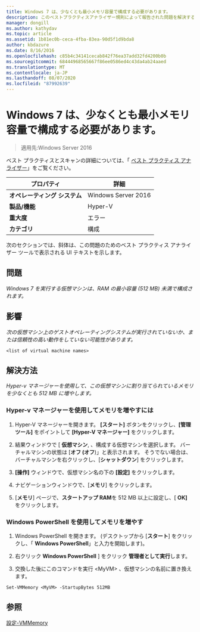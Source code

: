 ```yaml
---
title: Windows 7 は、少なくとも最小メモリ容量で構成する必要があります。
description: このベストプラクティスアナライザー規則によって報告された問題を解決するための手順を示します。 "
manager: dongill
ms.author: kathydav
ms.topic: article
ms.assetid: 1b81ec0b-ceca-4fba-83ea-90d5f1d9bda8
author: kbdazure
ms.date: 8/16/2016
ms.openlocfilehash: c85b4c34141cecab842f76ea37add32fd4200b0b
ms.sourcegitcommit: 68444968565667f86ee0586ed4c43da4ab24aaed
ms.translationtype: MT
ms.contentlocale: ja-JP
ms.lasthandoff: 08/07/2020
ms.locfileid: "87992639"
---
```

# <a name="windows-7-should-be-configured-with-at-least-the-minimum-amount-of-memory"></a>Windows 7 は、少なくとも最小メモリ容量で構成する必要があります。

>適用先:Windows Server 2016

ベスト プラクティスとスキャンの詳細については、「 [ベスト プラクティス アナライザー](https://go.microsoft.com/fwlink/?LinkId=122786)」をご覧ください。

|プロパティ|詳細|
|-|-|
|**オペレーティング システム**|Windows Server 2016|
|**製品/機能**|Hyper-V|
|**重大度**|エラー|
|**カテゴリ**|構成|

次のセクションでは、斜体は、この問題のためのベスト プラクティス アナライザー ツールで表示される UI テキストを示します。

## <a name="issue"></a>問題

*Windows 7 を実行する仮想マシンは、RAM の最小容量 (512 MB) 未満で構成されます。*

## <a name="impact"></a>影響

*次の仮想マシン上のゲストオペレーティングシステムが実行されていないか、または信頼性の高い動作をしていない可能性があります。*
```
<list of virtual machine names>
```
## <a name="resolution"></a>解決方法

*Hyper-v マネージャーを使用して、この仮想マシンに割り当てられているメモリを少なくとも 512 MB に増やします。*

### <a name="to-increase-the-memory-using-hyper-v-manager"></a>Hyper-v マネージャーを使用してメモリを増やすには

1.  Hyper-V マネージャーを開きます。 **[スタート]** ボタンをクリックし、**[管理ツール]** をポイントして **[Hyper-V マネージャー]** をクリックします。

2.  結果ウィンドウで [ **仮想マシン**, 、構成する仮想マシンを選択します。 バーチャルマシンの状態は [**オフ (オフ**)」と表示されます。 そうでない場合は、バーチャルマシンを右クリックし、[**シャットダウン**] をクリックします。

3.  **[操作]** ウィンドウで、仮想マシン名の下の **[設定]** をクリックします。

4.  ナビゲーションウィンドウで、[**メモリ**] をクリックします。

5.  [**メモリ**] ページで、**スタートアップ RAM**を 512 MB 以上に設定し、[ **OK]** をクリックします。

### <a name="increase-the-memory-using-windows-powershell"></a>Windows PowerShell を使用してメモリを増やす

1.  Windows PowerShell を開きます。 (デスクトップから [**スタート**] をクリックし、「 **Windows PowerShell**」と入力を開始します)。

2.  右クリック **Windows PowerShell** ] をクリック **管理者として実行**します。

3.  交換した後にこのコマンドを実行 \<MyVM> 、仮想マシンの名前に置き換えます。

```
Set-VMMemory <MyVM> -StartupBytes 512MB
```

## <a name="see-also"></a>参照
[設定-VMMemory](/powershell/module/hyper-v/set-vmmemory?view=win10-ps)
